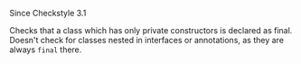 Since Checkstyle 3.1

Checks that a class which has only private constructors is declared as final. Doesn't check for classes nested in interfaces or annotations, as they are always `final` there.